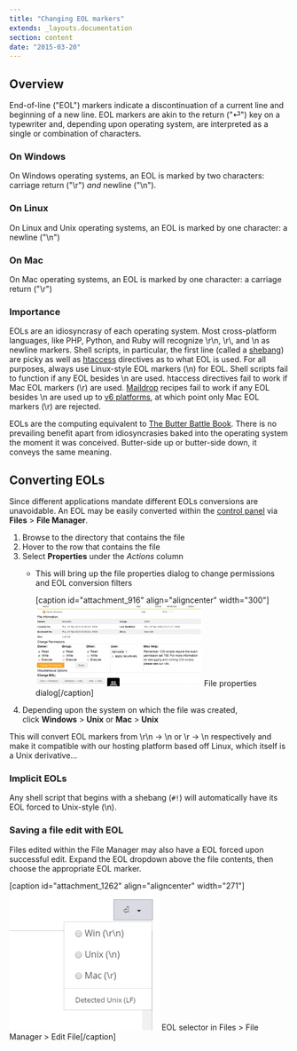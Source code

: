 ```yaml
---
title: "Changing EOL markers"
extends: _layouts.documentation
section: content
date: "2015-03-20"
---
```


## Overview

End-of-line ("EOL") markers indicate a discontinuation of a current line and beginning of a new line. EOL markers are akin to the return ("⏎") key on a typewriter and, depending upon operating system, are interpreted as a single or combination of characters.

### On Windows

On Windows operating systems, an EOL is marked by two characters: carriage return ("\\r") _and_ newline ("\\n").

### On Linux

On Linux and Unix operating systems, an EOL is marked by one character: a newline ("\\n")

### On Mac

On Mac operating systems, an EOL is marked by one character: a carriage return ("\\r")

### Importance

EOLs are an idiosyncrasy of each operating system. Most cross-platform languages, like PHP, Python, and Ruby will recognize \\r\\n, \\r\\, and \\n as newline markers. Shell scripts, in particular, the first line (called a [shebang](http://en.wikipedia.org/wiki/Shebang_%28Unix%29)) are picky as well as [htaccess](/docs/guides/htaccess-guide/ ".htaccess Guide") directives as to what EOL is used. For all purposes, always use Linux-style EOL markers (\\n) for EOL. Shell scripts fail to function if any EOL besides \\n are used. htaccess directives fail to work if Mac EOL markers (\\r) are used. [Maildrop](/docs/guides/mail-filtering/ "Mail filtering") recipes fail to work if any EOL besides \\n are used up to [v6 platforms](/docs/platform/determining-platform-version/ "Determining platform version"), at which point only Mac EOL markers (\\r) are rejected.

EOLs are the computing equivalent to [The Butter Battle Book](http://en.wikipedia.org/wiki/The_Butter_Battle_Book). There is no prevailing benefit apart from idiosyncrasies baked into the operating system the moment it was conceived. Butter-side up or butter-side down, it conveys the same meaning.

## Converting EOLs

Since different applications mandate different EOLs conversions are unavoidable. An EOL may be easily converted within the [control panel](/docs/control-panel/logging-into-the-control-panel/ "Logging into the control panel") via **Files** > **File Manager**.

1. Browse to the directory that contains the file
2. Hover to the row that contains the file
3. Select **Properties** under the _Actions_ column
    - This will bring up the file properties dialog to change permissions and EOL conversion filters
        
        \[caption id="attachment\_916" align="aligncenter" width="300"\][![File properties dialog](images/file-permission-screen-300x147.png)](/docs/wp-content/uploads/2015/03/file-permission-screen.png) File properties dialog\[/caption\]
4. Depending upon the system on which the file was created, click **Windows** > **Unix** or **Mac** > **Unix**

This will convert EOL markers from \\r\\n -> \\n or \\r -> \\n respectively and make it compatible with our hosting platform based off Linux, which itself is a Unix derivative...

### Implicit EOLs

Any shell script that begins with a shebang (`#!`) will automatically have its EOL forced to Unix-style (\\n).

### Saving a file edit with EOL

Files edited within the File Manager may also have a EOL forced upon successful edit. Expand the EOL dropdown above the file contents, then choose the appropriate EOL marker.

\[caption id="attachment\_1262" align="aligncenter" width="271"\][![EOL selector in Files > File Manager > Edit File](images/apnscp-eol.png)](/docs/wp-content/uploads/2015/03/apnscp-eol.png) EOL selector in Files > File Manager > Edit File\[/caption\]
